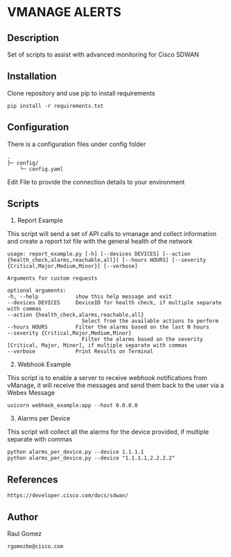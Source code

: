 # VMANAGE ALERTS

## Description

Set of scripts to assist with advanced monitoring for Cisco SDWAN

## Installation

Clone repository and use pip to install requirements

    pip install -r requirements.txt

## Configuration

There is a configuration files under config folder

    .
    ├─ config/
        └─ config.yaml

Edit File to provide the connection details to your environment

## Scripts

1. Report Example

This script will send a set of API calls to vmanage and collect information and create a report txt file with the general health of the network

    usage: report_example.py [-h] [--devices DEVICES] [--action {health_check,alarms,reachable,all}] [--hours HOURS] [--severity {Critical,Major,Medium,Minor}] [--verbose]

    Arguments for custom requests

    optional arguments:
    -h, --help            show this help message and exit
    --devices DEVICES     DeviceID for health check, if multiple separate with commas
    --action {health_check,alarms,reachable,all}
                            Select from the available actions to perform
    --hours HOURS         Filter the alarms based on the last N hours
    --severity {Critical,Major,Medium,Minor}
                            Filter the alarms based on the severity [Critical, Major, Minor], if multiple separate with commas
    --verbose             Print Results on Terminal

2. Webhook Example

This script is to enable a server to receive webhook notifications from vManage, it will receive the messages and send them back to the user via a Webex Message

    uvicorn webhook_example:app --host 0.0.0.0

3. Alarms per Device

This script will collect all the alarms for the device provided, if multiple separate with commas

    python alarms_per_device.py --device 1.1.1.1
    python alarms_per_device.py --device "1.1.1.1,2.2.2.2"

## References

    https://developer.cisco.com/docs/sdwan/


## Author

Raul Gomez

    rgomezbe@cisco.com
